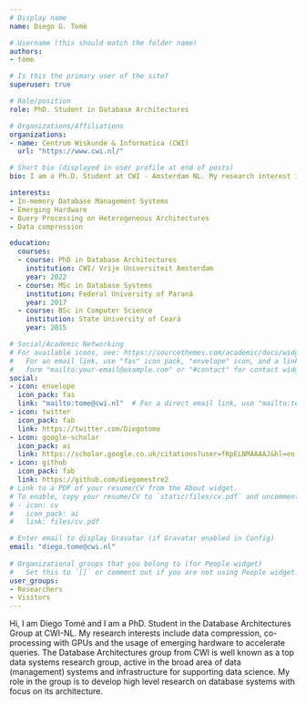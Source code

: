 ```yaml
---
# Display name
name: Diego G. Tomé

# Username (this should match the folder name)
authors:
- tome

# Is this the primary user of the site?
superuser: true

# Role/position
role: PhD. Student in Database Architectures

# Organizations/Affiliations
organizations:
- name: Centrum Wiskunde & Informatica (CWI)
  url: "https://www.cwi.nl/"

# Short bio (displayed in user profile at end of posts)
bio: I am a Ph.D. Student at CWI - Amsterdam NL. My research interest is in database architectures, specifically related to the usage of emerging hardware to accelerate columnar databases, data compression, and make use of co-processing with GPUs.

interests:
- In-memory Database Management Systems
- Emerging Hardware
- Query Processing on Heterogeneous Architectures
- Data compression

education:
  courses:
  - course: PhD in Database Architectures
    institution: CWI/ Vrije Universiteit Amsterdam
    year: 2022
  - course: MSc in Database Systems
    institution: Federal University of Paraná
    year: 2017
  - course: BSc in Computer Science
    institution: State University of Ceará
    year: 2015

# Social/Academic Networking
# For available icons, see: https://sourcethemes.com/academic/docs/widgets/#icons
#   For an email link, use "fas" icon pack, "envelope" icon, and a link in the
#   form "mailto:your-email@example.com" or "#contact" for contact widget.
social:
- icon: envelope
  icon_pack: fas
  link: "mailto:tome@cwi.nl"  # For a direct email link, use "mailto:test@example.org".
- icon: twitter
  icon_pack: fab
  link: https://twitter.com/Diegotome
- icon: google-scholar
  icon_pack: ai
  link: https://scholar.google.co.uk/citations?user=fKpELNMAAAAJ&hl=en
- icon: github
  icon_pack: fab
  link: https://github.com/diegomestre2
# Link to a PDF of your resume/CV from the About widget.
# To enable, copy your resume/CV to `static/files/cv.pdf` and uncomment the lines below.  
# - icon: cv
#   icon_pack: ai
#   link: files/cv.pdf

# Enter email to display Gravatar (if Gravatar enabled in Config)
email: "diego.tome@cwi.nl"
  
# Organizational groups that you belong to (for People widget)
#   Set this to `[]` or comment out if you are not using People widget.  
user_groups:
- Researchers
- Visitors
---
```


Hi, I am Diego Tomé and I am a PhD. Student in the Database Architectures Group at CWI-NL. My research interests include data compression, co-processing with GPUs and the usage of emerging hardware to accelerate queries. The Database Architectures group from CWI is well known as a top data systems research group, active in the broad area of data (management) systems and infrastructure for supporting data science. My role in the group is to develop high level research on database systems with focus on its architecture.
